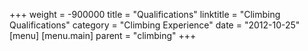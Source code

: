 +++
weight = -900000
title = "Qualifications"
linktitle = "Climbing Qualifications"
category = "Climbing Experience"
date = "2012-10-25"
[menu]
  [menu.main]
    parent = "climbing"
+++

<div class="tahdah-badge" data-candidateid="151331" data-branding="mta" data-colour="#de641a" subDomain="mt"></div>
<script src="https://cms.tahdah.me/scripts/publicbadge.js"></script>
